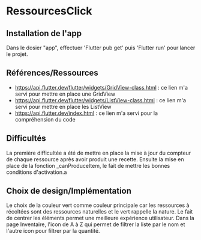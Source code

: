# RessourcesClick

## Installation de l'app

Dans le dosier "app", effectuer 'Flutter pub get' puis 'Flutter run' pour lancer le projet.

## Références/Ressources

- https://api.flutter.dev/flutter/widgets/GridView-class.html : ce lien m'a servi pour mettre en place une GridView
- https://api.flutter.dev/flutter/widgets/ListView-class.html : ce lien m'a servi pour mettre en place les ListView
- https://api.flutter.dev/index.html : ce lien m'a servi pour la compréhension du code

## Difficultés

La première difficultée a été de mettre en place la mise à jour du compteur de chaque ressource après avoir produit une recette.
Ensuite la mise en place de la fonction _canProduceItem, le fait de mettre les bonnes conditions d'activation.a

## Choix de design/Implémentation

Le choix de la couleur vert comme couleur principale car les ressources à récoltées sont des ressources naturelles et le vert rappelle la nature.
Le fait de centrer les éléments permet une meilleure expérience utilisateur. 
Dans la page Inventaire, l'icon de A à Z qui permet de filtrer la liste par le nom et l'autre icon pour filtrer par la quantité.

